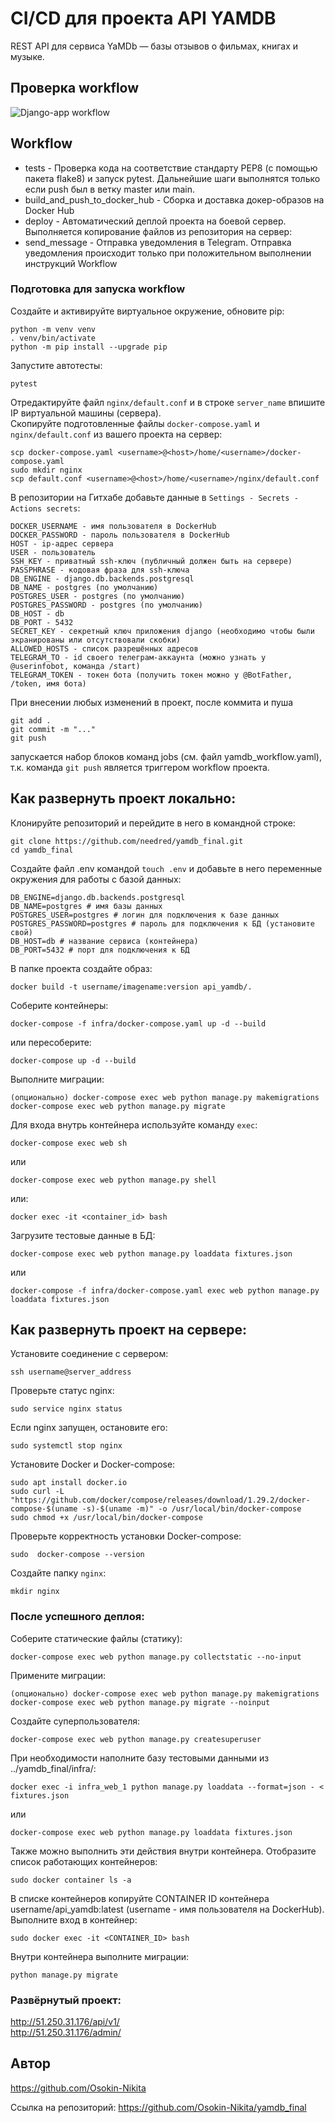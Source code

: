 # CI/CD для проекта API YAMDB
REST API для сервиса YaMDb — базы отзывов о фильмах, книгах и музыке. 


## Проверка workflow
![Django-app workflow](https://github.com/needred/yamdb_final/actions/workflows/yamdb_workflow.yml/badge.svg)

## Workflow
* tests - Проверка кода на соответствие стандарту PEP8 (с помощью пакета flake8) и запуск pytest. Дальнейшие шаги выполнятся только если push был в ветку master или main.
* build_and_push_to_docker_hub - Сборка и доставка докер-образов на Docker Hub
* deploy - Автоматический деплой проекта на боевой сервер. Выполняется копирование файлов из репозитория на сервер:
* send_message - Отправка уведомления в Telegram. Отправка уведомления происходит только при положительном выполнении инструкций Workflow

### Подготовка для запуска workflow
Создайте и активируйте виртуальное окружение, обновите pip:
```
python -m venv venv
. venv/bin/activate
python -m pip install --upgrade pip
```
Запустите автотесты:
```
pytest
```
Отредактируйте файл `nginx/default.conf` и в строке `server_name` впишите IP виртуальной машины (сервера).  
Скопируйте подготовленные файлы `docker-compose.yaml` и `nginx/default.conf` из вашего проекта на сервер:
```
scp docker-compose.yaml <username>@<host>/home/<username>/docker-compose.yaml
sudo mkdir nginx
scp default.conf <username>@<host>/home/<username>/nginx/default.conf
```
В репозитории на Гитхабе добавьте данные в `Settings - Secrets - Actions secrets`:
```
DOCKER_USERNAME - имя пользователя в DockerHub
DOCKER_PASSWORD - пароль пользователя в DockerHub
HOST - ip-адрес сервера
USER - пользователь
SSH_KEY - приватный ssh-ключ (публичный должен быть на сервере)
PASSPHRASE - кодовая фраза для ssh-ключа
DB_ENGINE - django.db.backends.postgresql
DB_NAME - postgres (по умолчанию)
POSTGRES_USER - postgres (по умолчанию)
POSTGRES_PASSWORD - postgres (по умолчанию)
DB_HOST - db
DB_PORT - 5432
SECRET_KEY - секретный ключ приложения django (необходимо чтобы были экранированы или отсутствовали скобки)
ALLOWED_HOSTS - список разрешённых адресов
TELEGRAM_TO - id своего телеграм-аккаунта (можно узнать у @userinfobot, команда /start)
TELEGRAM_TOKEN - токен бота (получить токен можно у @BotFather, /token, имя бота)
```
При внесении любых изменений в проект, после коммита и пуша
```
git add .
git commit -m "..."
git push
```
запускается набор блоков команд jobs (см. файл yamdb_workflow.yaml), т.к. команда `git push` является триггером workflow проекта.

## Как развернуть проект локально:

Клонируйте репозиторий и перейдите в него в командной строке:
```
git clone https://github.com/needred/yamdb_final.git
cd yamdb_final
```
Создайте файл .env командой `touch .env` и добавьте в него переменные окружения для работы с базой данных:
```
DB_ENGINE=django.db.backends.postgresql
DB_NAME=postgres # имя базы данных
POSTGRES_USER=postgres # логин для подключения к базе данных
POSTGRES_PASSWORD=postgres # пароль для подключения к БД (установите свой)
DB_HOST=db # название сервиса (контейнера)
DB_PORT=5432 # порт для подключения к БД
```
В папке проекта создайте образ:
```
docker build -t username/imagename:version api_yamdb/.
```
Соберите контейнеры:
```
docker-compose -f infra/docker-compose.yaml up -d --build
```
или пересоберите:
```
docker-compose up -d --build
```
Выполните миграции:
```
(опционально) docker-compose exec web python manage.py makemigrations
docker-compose exec web python manage.py migrate
```
Для входа внутрь контейнера используйте команду `exec`:
```
docker-compose exec web sh
```
или
```
docker-compose exec web python manage.py shell
```
или:
```
docker exec -it <container_id> bash
```
Загрузите тестовые данные в БД:
```
docker-compose exec web python manage.py loaddata fixtures.json
```
или
```
docker-compose -f infra/docker-compose.yaml exec web python manage.py loaddata fixtures.json
```


## Как развернуть проект на сервере:
Установите соединение с сервером:
```
ssh username@server_address
```
Проверьте статус nginx:
```
sudo service nginx status
```
Если nginx запущен, остановите его:
```
sudo systemctl stop nginx
```
Установите Docker и Docker-compose:
```
sudo apt install docker.io
sudo curl -L "https://github.com/docker/compose/releases/download/1.29.2/docker-compose-$(uname -s)-$(uname -m)" -o /usr/local/bin/docker-compose
sudo chmod +x /usr/local/bin/docker-compose
```
Проверьте корректность установки Docker-compose:
```
sudo  docker-compose --version
```
Создайте папку `nginx`:
```
mkdir nginx
```
### После успешного деплоя:
Соберите статические файлы (статику):
```
docker-compose exec web python manage.py collectstatic --no-input
```
Примените миграции:
```
(опционально) docker-compose exec web python manage.py makemigrations
docker-compose exec web python manage.py migrate --noinput
```
Создайте суперпользователя:
```
docker-compose exec web python manage.py createsuperuser
```
При необходимости наполните базу тестовыми данными из ../yamdb_final/infra/:
```
docker exec -i infra_web_1 python manage.py loaddata --format=json - < fixtures.json
```
или
```
docker-compose exec web python manage.py loaddata fixtures.json
```

Также можно выполнить эти действия внутри контейнера. Отобразите список работающих контейнеров:
```
sudo docker container ls -a
```
В списке контейнеров копируйте CONTAINER ID контейнера username/api_yamdb:latest (username - имя пользователя на DockerHub).   
Выполните вход в контейнер:
```
sudo docker exec -it <CONTAINER_ID> bash
```
Внутри контейнера выполните миграции:
```
python manage.py migrate
```

### Развёрнутый проект:
http://51.250.31.176/api/v1/  
http://51.250.31.176/admin/

## Автор
https://github.com/Osokin-Nikita

Ссылка на репозиторий:
https://github.com/Osokin-Nikita/yamdb_final

